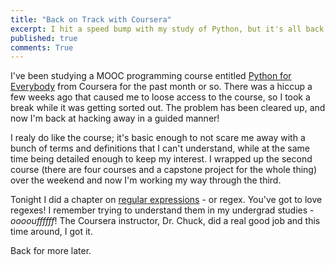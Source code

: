 ```yaml
---
title: "Back on Track with Coursera"
excerpt: I hit a speed bump with my study of Python, but it's all back together now. 
published: true
comments: True
---
```


I've been studying a MOOC programming course entitled [Python for Everybody](https://www.coursera.org/specializations/python) from Coursera for the past month or so. There was a hiccup a few weeks ago that caused me to loose access to the course, so I took a break while it was getting sorted out. The problem has been cleared up, and now I'm back at hacking away in a guided manner!

I realy do like the course; it's basic enough to not scare me away with a bunch of terms and definitions that I can't understand, while at the same time being detailed enough to keep my interest. I wrapped up the second course (there are four courses and a capstone project for the whole thing) over the weekend and now I'm working my way through the third. 

Tonight I did a chapter on [regular expressions](https://en.wikipedia.org/wiki/Regular_expression) - or regex. You've got to love regexes! I remember trying to understand them in my undergrad studies - *oooouffffff*! The Coursera instructor, Dr. Chuck, did a real good job and this time around, I got it. 

Back for more later. 
